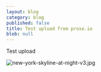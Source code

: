 ```yaml
---
layout: blog
category: blog
published: false
title: Test upload from prose.io
blob: null
---
```


Test upload

![new-york-skyline-at-night-v3.jpg]({{site.baseurl}}/new-york-skyline-at-night-v3.jpg)
